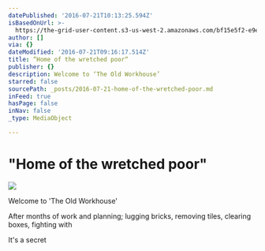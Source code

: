 ```yaml
---
datePublished: '2016-07-21T10:13:25.594Z'
isBasedOnUrl: >-
  https://the-grid-user-content.s3-us-west-2.amazonaws.com/bf15e5f2-e9e1-420c-b05a-8c059e09cc35.jpg
author: []
via: {}
dateModified: '2016-07-21T09:16:17.514Z'
title: “Home of the wretched poor“
publisher: {}
description: Welcome to ‘The Old Workhouse’
starred: false
sourcePath: _posts/2016-07-21-home-of-the-wretched-poor.md
inFeed: true
hasPage: false
inNav: false
_type: MediaObject

---
```

# "Home of the wretched poor"
![](https://the-grid-user-content.s3-us-west-2.amazonaws.com/bf15e5f2-e9e1-420c-b05a-8c059e09cc35.jpg)

Welcome to 'The Old Workhouse'

After months of work and planning; lugging bricks, removing tiles, clearing boxes, fighting with 

It's a secret